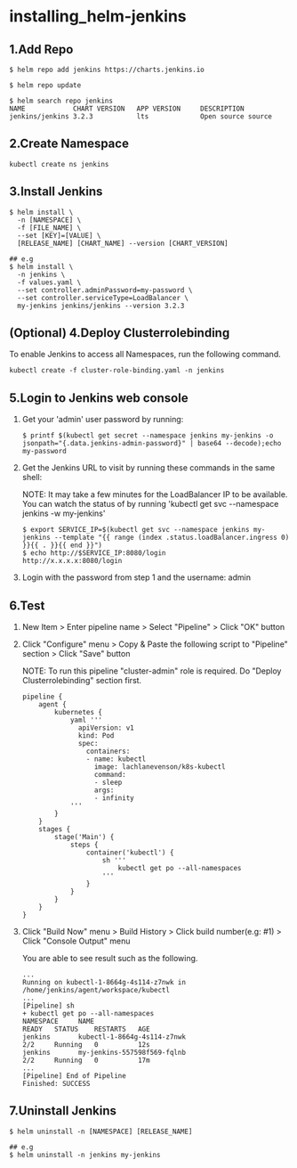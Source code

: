 # installing_helm-jenkins

## 1.Add Repo

```
$ helm repo add jenkins https://charts.jenkins.io

$ helm repo update

$ helm search repo jenkins
NAME            CHART VERSION   APP VERSION     DESCRIPTION
jenkins/jenkins 3.2.3           lts             Open source source 
```

## 2.Create Namespace

```
kubectl create ns jenkins
```

## 3.Install Jenkins

```
$ helm install \
  -n [NAMESPACE] \
  -f [FILE_NAME] \
  --set [KEY]=[VALUE] \
  [RELEASE_NAME] [CHART_NAME] --version [CHART_VERSION]

## e.g
$ helm install \
  -n jenkins \
  -f values.yaml \
  --set controller.adminPassword=my-password \
  --set controller.serviceType=LoadBalancer \
  my-jenkins jenkins/jenkins --version 3.2.3
```

## (Optional) 4.Deploy Clusterrolebinding
To enable Jenkins to access all Namespaces, run the following command.

```
kubectl create -f cluster-role-binding.yaml -n jenkins
```

## 5.Login to Jenkins web console

1. Get your 'admin' user password by running:

    ```
    $ printf $(kubectl get secret --namespace jenkins my-jenkins -o jsonpath="{.data.jenkins-admin-password}" | base64 --decode);echo
    my-password
    ```

2. Get the Jenkins URL to visit by running these commands in the same shell:

    NOTE: It may take a few minutes for the LoadBalancer IP to be available.
          You can watch the status of by running 'kubectl get svc --namespace jenkins -w my-jenkins'
  
    ```
    $ export SERVICE_IP=$(kubectl get svc --namespace jenkins my-jenkins --template "{{ range (index .status.loadBalancer.ingress 0) }}{{ . }}{{ end }}")
    $ echo http://$SERVICE_IP:8080/login
    http://x.x.x.x:8080/login
    ```

3. Login with the password from step 1 and the username: admin

## 6.Test

1. New Item > Enter pipeline name > Select "Pipeline" > Click "OK" button

2. Click "Configure" menu > Copy & Paste the following script to "Pipeline" section > Click "Save" button

    NOTE: To run this pipeline "cluster-admin" role is required. Do "Deploy Clusterrolebinding" section first.

    ```
    pipeline {
        agent {
            kubernetes {
                yaml '''
                  apiVersion: v1
                  kind: Pod
                  spec:
                    containers:
                    - name: kubectl
                      image: lachlanevenson/k8s-kubectl
                      command:
                      - sleep
                      args:
                      - infinity
                '''
            }
        }
        stages {
            stage('Main') {
                steps {
                    container('kubectl') {
                        sh '''
                            kubectl get po --all-namespaces
                        '''
                    }
                }
            }
        }
    }
    ```

3. Click "Build Now" menu > Build History > Click build number(e.g: #1) > Click "Console Output" menu

    You are able to see result such as the following.

    ```
    ...
    Running on kubectl-1-8664g-4s114-z7nwk in /home/jenkins/agent/workspace/kubectl
    ...
    [Pipeline] sh
    + kubectl get po --all-namespaces
    NAMESPACE     NAME                                                        READY   STATUS    RESTARTS   AGE
    jenkins       kubectl-1-8664g-4s114-z7nwk                                 2/2     Running   0          12s
    jenkins       my-jenkins-557598f569-fqlnb                                 2/2     Running   0          17m
    ...
    [Pipeline] End of Pipeline
    Finished: SUCCESS
    ```

## 7.Uninstall Jenkins

```
$ helm uninstall -n [NAMESPACE] [RELEASE_NAME]

## e.g
$ helm uninstall -n jenkins my-jenkins
```
